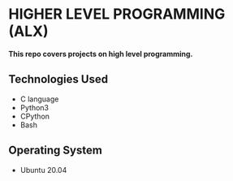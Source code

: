 # HIGHER LEVEL PROGRAMMING (ALX)

**This repo covers projects on high level programming.**

## Technologies Used
+ C language
+ Python3
+ CPython
+ Bash

## Operating System
+ Ubuntu 20.04
